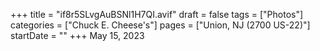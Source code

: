 +++
title = "if8r5SLvgAuBSNl1H7QI.avif"
draft = false
tags = ["Photos"]
categories = ["Chuck E. Cheese's"]
pages = ["Union, NJ (2700 US-22)"]
startDate = ""
+++
May 15, 2023
